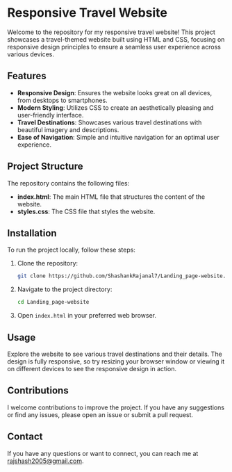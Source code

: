 # Responsive Travel Website

Welcome to the repository for my responsive travel website! This project showcases a travel-themed website built using HTML and CSS, focusing on responsive design principles to ensure a seamless user experience across various devices.

## Features

- **Responsive Design**: Ensures the website looks great on all devices, from desktops to smartphones.
- **Modern Styling**: Utilizes CSS to create an aesthetically pleasing and user-friendly interface.
- **Travel Destinations**: Showcases various travel destinations with beautiful imagery and descriptions.
- **Ease of Navigation**: Simple and intuitive navigation for an optimal user experience.

## Project Structure

The repository contains the following files:

- **index.html**: The main HTML file that structures the content of the website.
- **styles.css**: The CSS file that styles the website.

## Installation

To run the project locally, follow these steps:

1. Clone the repository:
   ```bash
   git clone https://github.com/ShashankRajanal7/Landing_page-website.git
   ```

2. Navigate to the project directory:
   ```bash
   cd Landing_page-website
   ```

3. Open `index.html` in your preferred web browser.

## Usage

Explore the website to see various travel destinations and their details. The design is fully responsive, so try resizing your browser window or viewing it on different devices to see the responsive design in action.

## Contributions

I welcome contributions to improve the project. If you have any suggestions or find any issues, please open an issue or submit a pull request.

## Contact

If you have any questions or want to connect, you can reach me at rajshash2005@gmail.com.
